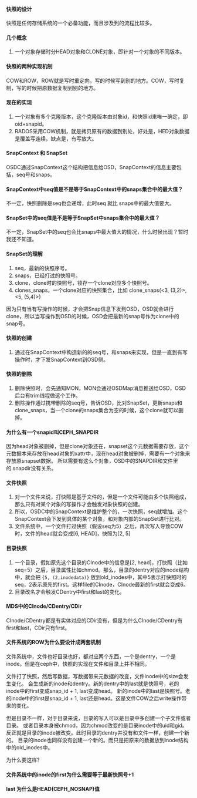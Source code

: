 #### 快照的设计
快照是任何存储系统的一个必备功能，而且涉及到的流程比较多。

#### 几个概念
1. 一个对象存储时分HEAD对象和CLONE对象，即针对一个对象的不同版本。

#### 快照的两种实现机制
COW和ROW，ROW就是写时重定向，写的时候写到别的地方。COW，写时复制，写的时候把原数据复制到别的地方。

#### 现在的实现
1. 一个对象有多个克隆版本，这个克隆版本由对象id，和快照id来唯一确定，即oid+snapid。
1. RADOS采用COW机制，就是拷贝原有的数据到别处，好处是，HED对象数据是覆盖写连续，缺点是，有写放大。

#### SnapContext 和 SnapSet
OSDC通过SnapContext这个结构把信息给OSD，SnapContext的信息主要包括，seq号和snaps。

#### SnapContext中seq值是不是等于SnapContext中的snaps集合中的最大值？
不一定，快照删除是seq也会递增，此时seq 就比 snaps中的最大值要大。

#### SnapSet中的seq值是不是等于SnapSet中snaps集合中的最大值？
不一定，SnapSet中的seq也会比snaps中最大值大的情况，什么时候出现？暂时我还不知道。

#### SnapSet的理解
1. seq，最新的快照序号。
1. snaps，已经打过的快照号。
1. clone，clone时的快照号，锁存一个clone对应多个快照号。
1. clones_snaps，一个clone对应的快照集合，比如 clone_snaps(<3, (3,2)>, <5, (5,4)>)

因为只有当有写操作的时候，才会把Snap信息下发到OSD，OSD就会进行clone，所以当写操作到OSD的时候，OSD会把最新的snap号作为clone中的snap号。

#### 快照的创建
1. 通过在SnapContext中构造新的的seq号，和snaps来实现，但是一直到有写操作时，才下发SnapContext到OSD侧。

#### 快照的删除
1. 删除快照时，会先通知MON，MON会通过OSDMap消息推送给OSD，OSD后台有trim线程做这个工作。
1. 删除操作通过携带删除的seq号，告诉OSD，比对SnapSet，更新snaps和clone_snaps，当一个clone的snaps集合为空的时候，这个clone就可以删掉。


#### 为什么有一个snapid叫CEPH_SNAPDIR

因为head对象被删掉，但是clone对象还在，snapset这个元数据需要存放，这个元数据本来存放在head对象的xattr中，现在head对象被删掉，需要有一个对象来存放原snapset数据。
所以需要有这么个对象，OSD中的SNAPDIR和文件里的.snapdir没有关系。

#### 文件快照
1. 对一个文件来说，打快照是基于文件的，但是一个文件可能由多个快照组成，那么只有对某个对象的写操作才会触发对象快照的创建。
1. 所以，OSDC中的SnapContext是维护整个的，一次快照，seq就增加。这个SnapContext会下发到具体的某个对象，和对象内部的SnapSet进行比对。
1. 文件系统中，一个文件打过快照（假设seq为5）之后，再次写入导致COW时，文件的head就会变成\[6, HEAD\]，快照为\[2, 5\]

#### 目录快照
1. 一个目录，假如原先这个目录的CInode中的信息是\[2, head\]，打快照（比如seq=5）之后，目录属性比如chmod。那么，目录的dentry对应的inode结构中，就会把
`{5, (2,inodedata)}` 放到old_inodes中，其中5表示打快照时的seq，2表示原先的first。这样file的CInode，CInode最新的first就会变成6。
1. 目录改名才会触发CDentry中first和last的变化。

#### MDS中的CInode/CDentry/CDir
CInode/CDentry都是有实体对应的CDir没有，但是为什么CInode/CDentry有first和last，CDir只有first。

#### 文件系统的ROW为什么要设计成两套机制
文件系统中，文件也好目录也好，都对应两个东西，一个是dentry，一个是inode。但是在ceph中，快照的实现在文件和目录上并不相同。

文件打了快照，然后写数据，写数据带来元数据的改变，文件inode中的size会发生变化。
会生成新的inode和dentry。新的dentry中的last就是快照号，老的inode中的first变成snap_id + 1, last变成head。
新的inode中的last是快照号。老的inode中的first是snap_id + 1, last还是head。这是文件COW之后write操作带来的变化。

但是目录不一样，对于目录来说，目录的写入可以是目录中多创建一个子文件或者目录。
或者目录本身被chmod，因为chmod改变的是目录inode中的uid和gid。
反正就是目录的inode被改变。此时目录的dentry并没有和文件一样，创建一个新的。
目录的inode也同样没有创建一个新的。而只是把原来的数据放到inode结构中的old_inodes中。

为什么要这样?


#### 文件系统中的inode的first为什么需要等于最新快照号+1

#### last 为什么是HEAD(CEPH_NOSNAP)值

